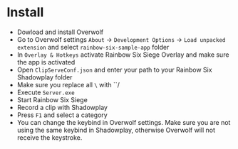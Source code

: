 # Install

 - Dowload and install Overwolf
 - Go to Overwolf settings ``About`` -> ``Development Options`` -> ``Load unpacked extension`` and select ``rainbow-six-sample-app`` folder
 - In ``Overlay & Hotkeys`` activate Rainbow Six Siege Overlay and make sure the app is activated
 - Open ``ClipServeConf.json`` and enter your path to your Rainbow Six Shadowplay folder
 - Make sure you replace all ``\`` with ``/
 - Execute ``Server.exe``
 - Start Rainbow Six Siege
 - Record a clip with Shadowplay
 - Press ``F1`` and select a category
 - You can change the keybind in Overwolf settings. Make sure you are not using the same keybind in Shadowplay, otherwise Overwolf will not receive the keystroke.